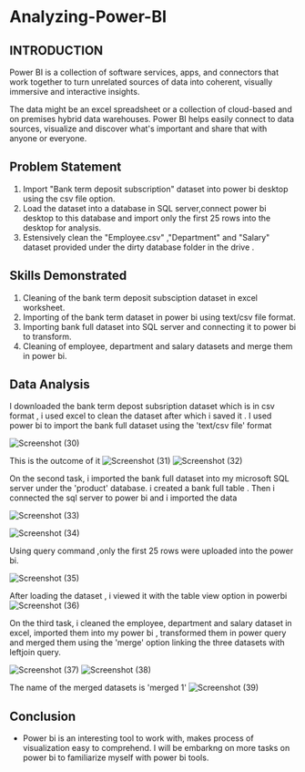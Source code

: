 # Analyzing-Power-BI

## INTRODUCTION

Power BI is a collection of software services, apps, and connectors that work together to turn unrelated sources of data into coherent, visually immersive and interactive insights.

The data might be an excel spreadsheet or a collection of cloud-based and on premises hybrid data warehouses. Power BI helps easily connect to data sources, visualize and discover what's important and share that with anyone or everyone.

## Problem Statement
1. Import "Bank term  deposit subscription" dataset into power bi desktop using the csv file option.
2. Load the dataset into a database in SQL server,connect power bi desktop to this database and import only the first 25 rows into the desktop for analysis.
3. Estensively clean the "Employee.csv" ,"Department" and "Salary" dataset provided under the dirty database folder in the drive .

## Skills Demonstrated

1. Cleaning of the bank term deposit subsciption dataset in excel worksheet.
2. Importing of the bank term dataset in power bi using text/csv file format.
3. Importing bank full dataset into SQL server and connecting it to power bi to transform.
4. Cleaning of employee, department and salary datasets and merge them in power bi.

## Data Analysis

I downloaded the bank term depost subsription dataset which is in csv format , i used  excel to clean the dataset after which i saved it .
I used power bi to import the bank full dataset using the 'text/csv file' format

![Screenshot (30)](https://github.com/Janefranceschisom/Analyzing-power-bi/assets/140454293/bb9b1568-4831-4ba8-813e-2f44c80a97b5)

This is the outcome of it
![Screenshot (31)](https://github.com/Janefranceschisom/Analyzing-power-bi/assets/140454293/915f1a64-9371-4288-807d-34cfe44e844d)
![Screenshot (32)](https://github.com/Janefranceschisom/Analyzing-power-bi/assets/140454293/705cd093-0861-47bf-9c5b-eaf0eeb3cae2)

On the second task, i imported the bank full dataset into my  microsoft SQL server under the 'product' database. i created a bank full table .
Then i connected the sql server to power bi and i imported the data

![Screenshot (33)](https://github.com/Janefranceschisom/Analyzing-power-bi/assets/140454293/f9a1a489-49eb-43d6-aa1f-325da7b0e0aa)

![Screenshot (34)](https://github.com/Janefranceschisom/Analyzing-power-bi/assets/140454293/968a929c-d1c1-41b4-acc9-4a6ff7e8a4f2)

Using query command ,only the first 25 rows were uploaded into the power bi.

![Screenshot (35)](https://github.com/Janefranceschisom/Analyzing-power-bi/assets/140454293/f16dd54b-8e8f-4f65-93d7-f6ff1e27605c)

After loading the dataset , i viewed it with the table view option in powerbi
![Screenshot (36)](https://github.com/Janefranceschisom/Analyzing-power-bi/assets/140454293/6d47774c-48eb-468d-ba3c-b024870f233c)

On the third task, i cleaned the employee, department and salary dataset in excel, imported them into my power bi , transformed them in power query and merged them using the 'merge' option linking the three datasets with leftjoin query.

![Screenshot (37)](https://github.com/Janefranceschisom/Analyzing-power-bi/assets/140454293/6db6e78e-9738-4cf0-8fcf-52717d3d5a90)
![Screenshot (38)](https://github.com/Janefranceschisom/Analyzing-power-bi/assets/140454293/d7fd0363-f146-4c49-8afa-9d2cfc362c1a)

The name of the merged datasets is 'merged 1'
![Screenshot (39)](https://github.com/Janefranceschisom/Analyzing-power-bi/assets/140454293/4268908d-5941-4b1f-97fd-b3e997c721d9)

## Conclusion
+ Power bi is an interesting tool to work with, makes process of visualization easy to comprehend.
 I will be embarkng on more tasks on power bi to familiarize myself with power bi tools.










































    
